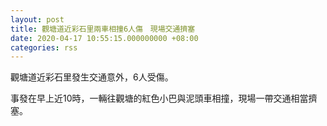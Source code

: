 ```yaml
---
layout: post
title: 觀塘道近彩石里兩車相撞6人傷　現場交通擠塞
date: 2020-04-17 10:55:15.000000000 +08:00
categories: rss
---
```


觀塘道近彩石里發生交通意外，6人受傷。

事發在早上近10時，一輛往觀塘的紅色小巴與泥頭車相撞，現場一帶交通相當擠塞。
